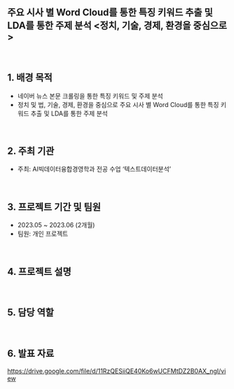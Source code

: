 ## 주요 시사 별 Word Cloud를 통한 특징 키워드 추출 및 LDA를 통한 주제 분석 <정치, 기술, 경제, 환경을 중심으로>

<br/>

## 1. 배경  목적

- 네이버 뉴스 본문 크롤링을 통한 특징 키워드 및 주제 분석
- 정치 및 법, 기술, 경제, 환경을 중심으로 주요 시사 별 Word Cloud를 통한 특징 키워드 추출 및 LDA를 통한 주제 분석

<br/>

## 2. 주최 기관

- 주최: AI빅데이터융합경영학과 전공 수업  ‘텍스트데이터분석’

<br/>

## 3. 프로젝트 기간 및 팀원

- 2023.05 ~ 2023.06 (2개월)
- 팀원: 개인 프로젝트

<br/>

## 4. 프로젝트 설명



<br/>

## 5. 담당 역할


<br/>

## 6. 발표 자료

https://drive.google.com/file/d/11RzQESiiQE40Ko6wUCFMtDZ2B0AX_ngI/view

